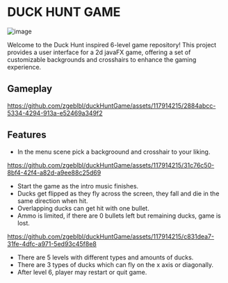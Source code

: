 # DUCK HUNT GAME

![image](https://github.com/zgeblbl/duckHuntGame/assets/117914215/e2f04f86-2ed4-4686-a679-ad5967bd4161)

Welcome to the Duck Hunt inspired 6-level game repository! This project provides a user interface for a 2d javaFX game, offering a set of customizable backgrounds and crosshairs to enhance the gaming experience.

## Gameplay
https://github.com/zgeblbl/duckHuntGame/assets/117914215/2884abcc-5334-4294-913a-e52469a349f2



## Features

- In the menu scene pick a backgroound and crosshair to your liking.

https://github.com/zgeblbl/duckHuntGame/assets/117914215/31c76c50-8bf4-42f4-a82d-a9ee88c25d69

- Start the game as the intro music finishes.
- Ducks get flipped as they fly across the screen, they fall and die in the same direction when hit.
- Overlapping ducks can get hit with one bullet.
- Ammo is limited, if there are 0 bullets left but remaining ducks, game is lost.

https://github.com/zgeblbl/duckHuntGame/assets/117914215/c831dea7-31fe-4dfc-a971-5ed93c45f8e8

- There are 5 levels with different types and amounts of ducks.
- There are 3 types of ducks which can fly on the x axis or diagonally.
- After level 6, player may restart or quit game.

